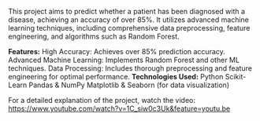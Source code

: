 This project aims to predict whether a patient has been diagnosed with a disease, achieving an accuracy of over 85%.
It utilizes advanced machine learning techniques, including comprehensive data preprocessing, feature engineering, and algorithms such as Random Forest.

**Features:**
High Accuracy: Achieves over 85% prediction accuracy.
Advanced Machine Learning: Implements Random Forest and other ML techniques.
Data Processing: Includes thorough preprocessing and feature engineering for optimal performance.
**Technologies Used:**
Python
Scikit-Learn
Pandas & NumPy
Matplotlib & Seaborn (for data visualization)


For a detailed explanation of the project, watch the video:
https://www.youtube.com/watch?v=1C_siw0c3Uk&feature=youtu.be
